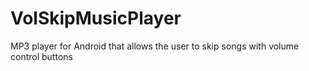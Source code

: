 VolSkipMusicPlayer
==================

MP3 player for Android that allows the user to skip songs with volume control buttons
